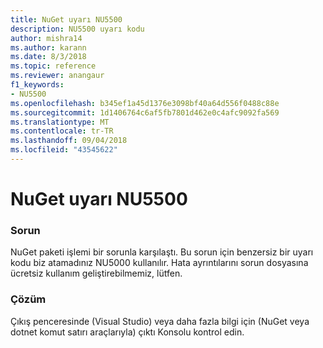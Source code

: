 ```yaml
---
title: NuGet uyarı NU5500
description: NU5500 uyarı kodu
author: mishra14
ms.author: karann
ms.date: 8/3/2018
ms.topic: reference
ms.reviewer: anangaur
f1_keywords:
- NU5500
ms.openlocfilehash: b345ef1a45d1376e3098bf40a64d556f0488c88e
ms.sourcegitcommit: 1d1406764c6af5fb7801d462e0c4afc9092fa569
ms.translationtype: MT
ms.contentlocale: tr-TR
ms.lasthandoff: 09/04/2018
ms.locfileid: "43545622"
---
```

# <a name="nuget-warning-nu5500"></a>NuGet uyarı NU5500

### <a name="issue"></a>Sorun

NuGet paketi işlemi bir sorunla karşılaştı. Bu sorun için benzersiz bir uyarı kodu biz atamadınız NU5000 kullanılır. Hata ayrıntılarını sorun dosyasına ücretsiz kullanım geliştirebilmemiz, lütfen.


### <a name="solution"></a>Çözüm

Çıkış penceresinde (Visual Studio) veya daha fazla bilgi için (NuGet veya dotnet komut satırı araçlarıyla) çıktı Konsolu kontrol edin.


